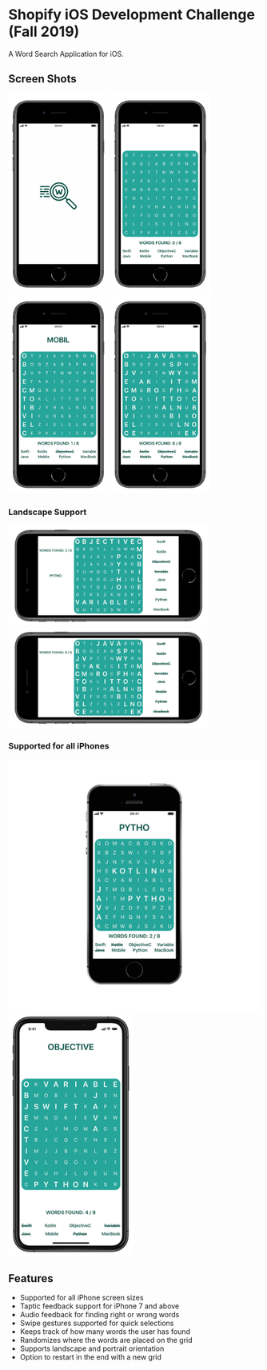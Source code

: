 # Shopify iOS Development Challenge (Fall 2019)
A Word Search Application for iOS.

## Screen Shots
<img src="https://github.com/adbht/Shopify-iOS-Challenge-F19/blob/master/Images/launchScreen.JPG" width="200" /> <img src="https://github.com/adbht/Shopify-iOS-Challenge-F19/blob/master/Images/noWordsFound.JPG" width="200" /> <img src="https://github.com/adbht/Shopify-iOS-Challenge-F19/blob/master/Images/someWordsFound.JPG" width="200" /> <img src="https://github.com/adbht/Shopify-iOS-Challenge-F19/blob/master/Images/allWordsFound.JPG" width="200" /> 

### Landscape Support
<img src="https://github.com/adbht/Shopify-iOS-Challenge-F19/blob/master/Images/landscape1.JPG" width="400" /> <img src="https://github.com/adbht/Shopify-iOS-Challenge-F19/blob/master/Images/landscape2.JPG" width="400" /> 

### Supported for all iPhones
<img src="https://github.com/adbht/Shopify-iOS-Challenge-F19/blob/master/Images/seSupport.png" width="550" /> <img src="https://github.com/adbht/Shopify-iOS-Challenge-F19/blob/master/Images/xsSupport.jpeg" width="250" /> 

## Features
   - Supported for all iPhone screen sizes
   - Taptic feedback support for iPhone 7 and above
   - Audio feedback for finding right or wrong words
   - Swipe gestures supported for quick selections
   - Keeps track of how many words the user has found
   - Randomizes where the words are placed on the grid
   - Supports landscape and portrait orientation
   - Option to restart in the end with a new grid
